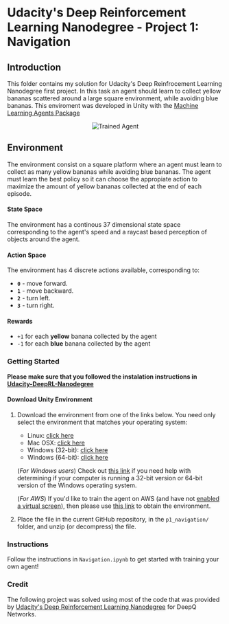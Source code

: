 
# Udacity's Deep Reinforcement Learning Nanodegree - Project 1: Navigation

[//]: # (Image References)

[image1]: https://user-images.githubusercontent.com/10624937/42135619-d90f2f28-7d12-11e8-8823-82b970a54d7e.gif "Trained Agent"

## Introduction

This folder contains my solution for Udacity's Deep Reinfrocement Learning Nanodegree first project. In this task an agent should learn to collect yellow bananas scattered around a large square environment, while avoiding blue bananas. This enviroment was developed in Unity with the [Machine Learning Agents Package](https://github.com/Unity-Technologies/ml-agents.git)    

<p align="center">
    <img src="https://user-images.githubusercontent.com/10624937/42135619-d90f2f28-7d12-11e8-8823-82b970a54d7e.gif" alt="Trained Agent"/>
</p>

## Environment

The environment consist on a square platform where an agent must learn to collect as many yellow bananas while avoiding blue bananas. The agent must learn the best policy so it can choose the appropiate action to maximize the amount of yellow bananas collected at the end of each episode.

#### State Space

The environment has a continous 37 dimensional state space corresponding to the agent's speed and a raycast based perception of objects around the agent.

#### Action Space

The environment has 4 discrete actions available, corresponding to:

- **`0`** - move forward.
- **`1`** - move backward.
- **`2`** - turn left.
- **`3`** - turn right.

#### Rewards

- `+1` for each **yellow** banana collected by the agent
- `-1` for each **blue** banana collected by the agent

### Getting Started

**Please make sure that you followed the instalation instructions in [Udacity-DeepRL-Nanodegree](https://github.com/wmoralesap/Udacity-DeepRL-Nanodegree)**

#### Download Unity Environment

1. Download the environment from one of the links below.  You need only select the environment that matches your operating system:
    - Linux: [click here](https://s3-us-west-1.amazonaws.com/udacity-drlnd/P1/Banana/Banana_Linux.zip)
    - Mac OSX: [click here](https://s3-us-west-1.amazonaws.com/udacity-drlnd/P1/Banana/Banana.app.zip)
    - Windows (32-bit): [click here](https://s3-us-west-1.amazonaws.com/udacity-drlnd/P1/Banana/Banana_Windows_x86.zip)
    - Windows (64-bit): [click here](https://s3-us-west-1.amazonaws.com/udacity-drlnd/P1/Banana/Banana_Windows_x86_64.zip)
    
    (_For Windows users_) Check out [this link](https://support.microsoft.com/en-us/help/827218/how-to-determine-whether-a-computer-is-running-a-32-bit-version-or-64) if you need help with determining if your computer is running a 32-bit version or 64-bit version of the Windows operating system.

    (_For AWS_) If you'd like to train the agent on AWS (and have not [enabled a virtual screen](https://github.com/Unity-Technologies/ml-agents/blob/master/docs/Training-on-Amazon-Web-Service.md)), then please use [this link](https://s3-us-west-1.amazonaws.com/udacity-drlnd/P1/Banana/Banana_Linux_NoVis.zip) to obtain the environment.

2. Place the file in the current GitHub repository, in the `p1_navigation/` folder, and unzip (or decompress) the file. 

### Instructions

Follow the instructions in `Navigation.ipynb` to get started with training your own agent!  

### Credit

The following project was solved using most of the code that was provided by [Udacity's Deep Reinforcement Learning Nanodegree](https://github.com/udacity/deep-reinforcement-learning) for DeepQ Networks.
